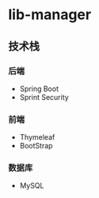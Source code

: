 # lib-manager
## 技术栈
### 后端
- Spring Boot
- Sprint Security
### 前端
- Thymeleaf
- BootStrap
### 数据库
- MySQL
